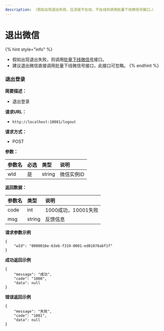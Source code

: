 ```yaml
---
description: （假如出现退出失败，应该是不在线，不在线则调用批量下线微信号接口。）
---
```


# 退出微信

{% hint style="info" %}
* 假如出现退出失败，则调用[批量下线微信号](../wei-xin-guan-li/pi-liang-xia-xian-wei-xin-hao.md)接口。
* 建议退出微信直接调用批量下线微信号接口，此接口可忽略。
{% endhint %}

### 退出登录 <a id="&#x9000;&#x51FA;&#x767B;&#x5F55;"></a>

**简要描述：**

* 退出登录

**请求URL：**

* `http://localhost:18081/logout`

**请求方式：**

* POST

**参数：**

| 参数名 | 必选 | 类型 | 说明 |
| :--- | :--- | :--- | :--- |
| wId | 是 | string | 微信实例ID |

**返回数据：**

| 参数名 | 类型 | 说明 |
| :--- | :--- | :--- |
| code | int | 1000成功，10001失败 |
| msg | string | 反馈信息 |

**请求参数示例**

```text
{
    "wId": "0000016e-63eb-f319-0001-ed01076abf1f"
}
```

**成功返回示例**

```text
{
    "message": "成功",
    "code": "1000",
    "data": null
}
```

**错误返回示例**

```text
{
    "message": "失败",
    "code": "1001",
    "data": null
}
```

